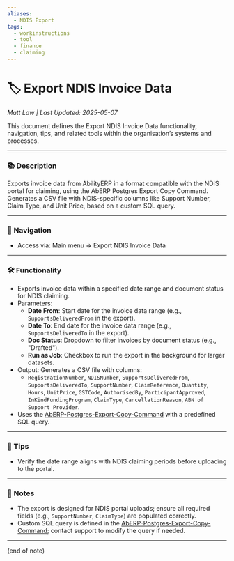 ```yaml
---
aliases:
  - NDIS Export
tags:
  - workinstructions
  - tool
  - finance
  - claiming
---
```


# 🏷️ Export NDIS Invoice Data

*Matt Law | Last Updated: 2025-05-07*

This document defines the Export NDIS Invoice Data functionality, navigation, tips, and related tools within the organisation’s systems and processes.

---

### 📚 Description

Exports invoice data from AbilityERP in a format compatible with the NDIS portal for claiming, using the AbERP Postgres Export Copy Command. Generates a CSV file with NDIS-specific columns like Support Number, Claim Type, and Unit Price, based on a custom SQL query.

---

### 🧭 Navigation

- Access via: Main menu => Export NDIS Invoice Data

---

### 🛠️ Functionality

- Exports invoice data within a specified date range and document status for NDIS claiming.
- Parameters:
  - **Date From**: Start date for the invoice data range (e.g., `SupportsDeliveredFrom` in the export).
  - **Date To**: End date for the invoice data range (e.g., `SupportsDeliveredTo` in the export).
  - **Doc Status**: Dropdown to filter invoices by document status (e.g., "Drafted").
  - **Run as Job**: Checkbox to run the export in the background for larger datasets.
- Output: Generates a CSV file with columns:
  - `RegistrationNumber`, `NDISNumber`, `SupportsDeliveredFrom`, `SupportsDeliveredTo`, `SupportNumber`, `ClaimReference`, `Quantity`, `Hours`, `UnitPrice`, `GSTCode`, `AuthorisedBy`, `ParticipantApproved`, `InKindFundingProgram`, `ClaimType`, `CancellationReason`, `ABN of Support Provider`.
- Uses the [AbERP-Postgres-Export-Copy-Command](AbERP-Postgres-Export-Copy-Command.md) with a predefined SQL query.

---

### 🎯 Tips

- Verify the date range aligns with NDIS claiming periods before uploading to the portal.

---

### 📝 Notes

- The export is designed for NDIS portal uploads; ensure all required fields (e.g., `SupportNumber`, `ClaimType`) are populated correctly.
- Custom SQL query is defined in the [AbERP-Postgres-Export-Copy-Command](AbERP-Postgres-Export-Copy-Command.md); contact support to modify the query if needed.

---
(end of note)
